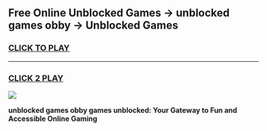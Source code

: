 
## Free Online Unblocked Games → unblocked games obby → Unblocked Games
<h3>
<a href="https://premium.freeplayer.one?title=unblocked_games_obby&ref=21F">CLICK TO PLAY</a></h3>
<hr>

<h3>
<a href="https://premium.freeplayer.one?title=unblocked_games_obby&ref=21F">CLICK 2 PLAY</a>
  
</h3>

<a href="https://premium.freeplayer.one?title=unblocked_games_obby&ref=21F/"><img src="https://clearcache.store/games.png"></a>


**unblocked games obby games unblocked: Your Gateway to Fun and Accessible Online Gaming**
